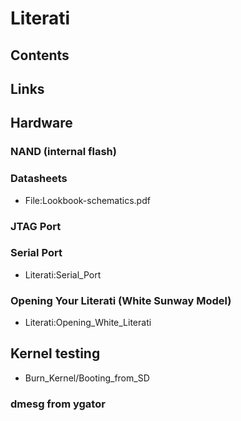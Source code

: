 # Literati
## Contents
## Links
## Hardware
### NAND (internal flash)
### Datasheets
* File:Lookbook-schematics.pdf
### JTAG Port
### Serial Port
* Literati:Serial_Port
### Opening Your Literati (White Sunway Model)
* Literati:Opening_White_Literati
## Kernel testing
* Burn_Kernel/Booting_from_SD
### dmesg from ygator
